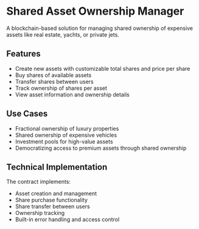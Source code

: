 # Shared Asset Ownership Manager

A blockchain-based solution for managing shared ownership of expensive assets like real estate, yachts, or private jets.

## Features

- Create new assets with customizable total shares and price per share
- Buy shares of available assets
- Transfer shares between users
- Track ownership of shares per asset
- View asset information and ownership details

## Use Cases

- Fractional ownership of luxury properties
- Shared ownership of expensive vehicles
- Investment pools for high-value assets
- Democratizing access to premium assets through shared ownership

## Technical Implementation

The contract implements:
- Asset creation and management
- Share purchase functionality
- Share transfer between users
- Ownership tracking
- Built-in error handling and access control
